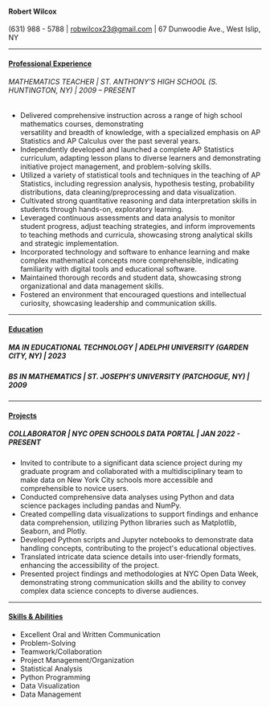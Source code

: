 #### Robert Wilcox	

(631) 988 - 5788 | robwilcox23@gmail.com | 67 Dunwoodie	Ave., West Islip, NY	

---

#### <u>Professional Experience</u>
###### MATHEMATICS TEACHER | ST. ANTHONY’S HIGH SCHOOL (S. HUNTINGTON, NY) | 2009 – PRESENT

* Delivered	comprehensive instruction across a range of	high school	mathematics	courses, demonstrating	
versatility	and	breadth	of	knowledge, with a specialized emphasis on AP Statistics and AP Calculus over the past several years.
* Independently	developed and launched a complete AP Statistics	curriculum,	adapting lesson	plans to diverse learners and demonstrating	initiative project management, and problem-solving skills.
* Utilized a variety of	statistical	tools and techniques in	the	teaching of	AP Statistics, including regression	analysis, hypothesis	testing,	probability	distributions, data cleaning/preprocessing and data	visualization.
* Cultivated strong	quantitative reasoning and data	interpretation skills in students through hands-on,	exploratory learning.
* Leveraged	continuous assessments and data	analysis to	monitor	student	progress, adjust teaching strategies, and inform improvements to teaching	methods	and	curricula, showcasing strong analytical	skills and strategic implementation.
* Incorporated technology and software to enhance learning and make	complex	mathematical concepts more comprehensible, indicating familiarity with digital tools and educational software.
* Maintained thorough records and student data, showcasing strong organizational and data management skills.
* Fostered an environment that encouraged questions	and	intellectual curiosity,	showcasing leadership and communication	skills.

---

#### <u>Education</u>
##### MA IN EDUCATIONAL TECHNOLOGY | ADELPHI UNIVERSITY (GARDEN CITY, NY) | 2023		

##### BS IN MATHEMATICS | ST. JOSEPH’S UNIVERSITY (PATCHOGUE, NY) | 2009	

---

#### <u>Projects</u>
##### COLLABORATOR | NYC	OPEN SCHOOLS DATA PORTAL | JAN 2022 - PRESENT

* Invited to contribute	to a significant data science project during my graduate program and collaborated with a multidisciplinary team	to make data on New	York City schools more accessible and comprehensible to	novice users.
* Conducted	comprehensive data analyses	using Python and data science packages including pandas	and	NumPy.
* Created compelling data visualizations to	support	findings and enhance data comprehension, utilizing Python libraries	such as	Matplotlib,	Seaborn, and Plotly.
* Developed	Python scripts and	Jupyter	notebooks to demonstrate data handling concepts, contributing to the project's educational objectives.
* Translated intricate data	science	details into user-friendly formats,	enhancing the accessibility	of the project.
* Presented	project	findings and methodologies at NYC Open Data	Week, demonstrating	strong communication skills	and	the	ability	to convey complex data	science	concepts to diverse	audiences.

---

#### <u>Skills & Abilities</u>

* Excellent	Oral and Written Communication
* Problem-Solving
* Teamwork/Collaboration
* Project Management/Organization
* Statistical Analysis	
* Python Programming
* Data Visualization
* Data Management

